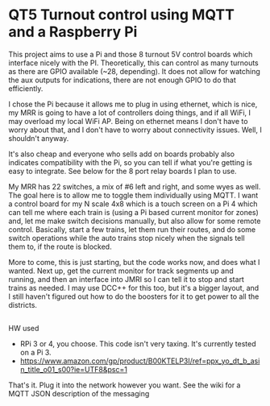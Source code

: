 # QT5 Turnout control using MQTT and a Raspberry Pi

This project aims to use a Pi and those 8 turnout 5V control boards which interface nicely with the PI.
Theoretically, this can control as many turnouts as there are GPIO available (~28, depending). It does
not allow for watching the aux outputs for indications, there are not enough GPIO to do that efficiently.

I chose the Pi because it allows me to plug in using ethernet, which is nice, my MRR is going to have a
lot of controllers doing things, and if all WiFi, I may overload my local WiFi AP. Being on ethernet means
I don't have to worry about that, and I don't have to worry about connectivity issues. Well, I shouldn't
anyway.

It's also cheap and everyone who sells add on boards probably also indicates compatibility with the Pi, so
you can tell if what you're getting is easy to integrate. See below for the 8 port relay boards I plan
to use.

My MRR has 22 switches, a mix of #6 left and right, and some wyes as well. The goal here is to allow
me to toggle them individually using MQTT. I want a control board for my N scale 4x8 which is a touch
screen on a Pi 4 which can tell me where each train is (using a Pi based current monitor for zones)
and, let me make switch decisions manually, but also allow for some remote control. Basically, start
a few trains, let them run their routes, and do some switch operations while the auto trains stop
nicely when the signals tell them to, if the route is blocked.

More to come, this is just starting, but the code works now, and does what I wanted. Next up, get
the current monitor for track segments up and running, and then an interface into JMRI so I can
tell it to stop and start trains as needed. I may use DCC++ for this too, but it's a bigger layout,
and I still haven't figured out how to do the boosters for it to get power to all the districts.

##

HW used

* RPi 3 or 4, you choose. This code isn't very taxing. It's currently tested on a Pi 3.
* https://www.amazon.com/gp/product/B00KTELP3I/ref=ppx_yo_dt_b_asin_title_o01_s00?ie=UTF8&psc=1

That's it. Plug it into the network however you want. See the wiki for a MQTT JSON description
of the messaging

